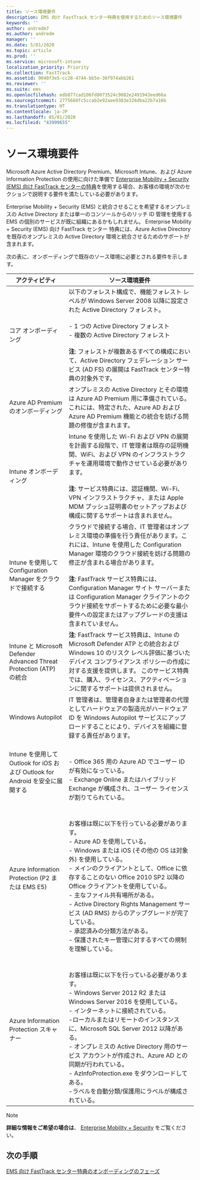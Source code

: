 ```yaml
---
title: ソース環境要件
description: EMS 向け FastTrack センター特典を使用するためのソース環境要件
keywords: ''
author: andredm7
ms.author: andredm
manager: ''
ms.date: 5/01/2020
ms.topic: article
ms.prod: ''
ms.service: microsoft-intune
localization_priority: Priority
ms.collection: FastTrack
ms.assetid: 9048f3e5-cc28-4744-bb5e-36f974abb261
ms.reviewer: ''
ms.suite: ems
ms.openlocfilehash: edb877cad106fd8073524c9082e2491943eed66a
ms.sourcegitcommit: 2775660fc5ccab2e92aee9383e326dba22b7a16b
ms.translationtype: HT
ms.contentlocale: ja-JP
ms.lasthandoff: 05/01/2020
ms.locfileid: "43999655"
---
```

# <a name="source-environment-expectations"></a>ソース環境要件

Microsoft Azure Active Directory Premium、Microsoft Intune、および Azure Information Protection の使用に向けた準備で [Enterprise Mobility + Security (EMS) 向け FastTrack センターの特典](EMS-fasttrack-benefit-for-EMS.md)を使用する場合、お客様の環境が次のセクションで説明する要件を満たしている必要があります。

Enterprise Mobility + Security (EMS) と統合させることを希望するオンプレミスの Active Directory または単一のコンソールからのリッチ ID 管理を使用する EMS の個別のサービスが既に組織にあるかもしれません。 Enterprise Mobility + Security (EMS) 向け FastTrack センター 特典には、Azure Active Directory を既存のオンプレミスの Active Directory 環境と統合させるためのサポートが含まれます。

次の表に、オンボーディングで既存のソース環境に必要とされる要件を示します。

|アクティビティ|ソース環境要件|
|------------|----------------------------------|
|コア オンボーディング|以下のフォレスト構成で、機能フォレスト レベルが Windows Server 2008 以降に設定された Active Directory フォレスト。<br /><br />- 1 つの Active Directory フォレスト<br />- 複数の Active Directory フォレスト </br></br>**注**: フォレストが複数あるすべての構成において、Active Directory フェデレーション サービス (AD FS) の展開は FastTrack センター特典の対象外です。|
|Azure AD Premium のオンボーディング|オンプレミスの Active Directory とその環境は Azure AD Premium 用に準備されている。これには、特定された、Azure AD および Azure AD Premium 機能との統合を妨げる問題の修復が含まれます。|
|Intune オンボーディング| Intune を使用した Wi-Fi および VPN の展開を計画する段階で、IT 管理者は既存の証明機関、WiFi、および VPN のインフラストラクチャを運用環境で動作させている必要があります。<br /><br /> **注**: サービス特典には、認証機関、Wi-Fi、VPN インフラストラクチャ、または Apple MDM プッシュ証明書のセットアップおよび構成に関するサポートは含まれません。  |
|Intune を使用して Configuration Manager をクラウドで接続する|クラウドで接続する場合、IT 管理者はオンプレミス環境の準備を行う責任があります。これには、Intune を使用した Configuration Manager 環境のクラウド接続を妨げる問題の修正が含まれる場合があります。<br /><br />**注**: FastTrack サービス特典には、Configuration Manager サイト サーバーまたは Configuration Manager クライアントのクラウド接続をサポートするために必要な最小要件への設定またはアップグレードの支援は含まれていません。 |
|Intune と Microsoft Defender Advanced Threat Protection (ATP) の統合|**注**: FastTrack サービス特典は、Intune の Microsoft Defender ATP との統合および Windows 10 のリスク レベル評価に基づいたデバイス コンプライアンス ポリシーの作成に対する支援を提供します。 このサービス特典では、購入、ライセンス、アクティベーションに関するサポートは提供されません。 |
|Windows Autopilot|IT 管理者は、管理者自身または管理者の代理としてハードウェアの製造元がハードウェア ID を Windows Autopilot サービスにアップロードすることにより、デバイスを組織に登録する責任があります。 |
|Intune を使用して Outlook for iOS および Outlook for Android を安全に展開する|<br /><br />- Office 365 用の Azure AD でユーザー ID が有効になっている。<br />- Exchange Online またはハイブリッド Exchange が構成され、ユーザー ライセンスが割りてられている。<br />|
|Azure Information Protection (P2 または EMS E5)|<br /><br />お客様は既に以下を行っている必要があります。 <br /> - Azure AD を使用している。<br />- Windows または iOS (その他の OS は対象外) を使用している。<br /> - メインのクライアントとして、Office に依存することのない Office 2010 SP2 以降の Office クライアントを使用している。 <br /> - 主なファイル共有場所がある。  <br /> - Active Directory Rights Management サービス (AD RMS) からのアップグレードが完了している。 <br /> - 承認済みの分類方法がある。 <br /> - 保護されたキー管理に対するすべての規制を理解している。 <br />|
|Azure Information Protection スキャナー|<br /><br /> お客様は既に以下を行っている必要があります。 <br /> - Windows Server 2012 R2 または Windows Server 2016 を使用している。<br /> - インターネットに接続されている。 <br /> -ローカルまたはリモートのインスタンスに、Microsoft SQL Server 2012 以降がある。  <br /> - オンプレミスの Active Directory 用のサービス アカウントが作成され、Azure AD との同期が行われている。  <br /> - AzInfoProtection.exe をダウンロードしてある。 <br /> -ラベルを自動分類/保護用にラベルが構成されている。<br />|

> [!NOTE]
> **詳細な情報をご希望の場合は**、
> [Enterprise Mobility + Security](https://www.microsoft.com/cloud-platform/enterprise-mobility) をご覧ください。

## <a name="next-steps"></a>次の手順

[EMS 向け FastTrack センター特典のオンボーディングのフェーズ](EMS-onboarding-phases.md)

